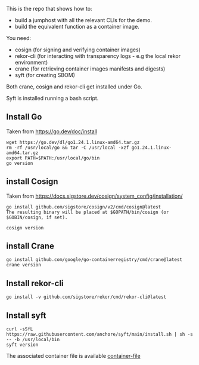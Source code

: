 This is the repo that shows how to:
 - build a jumphost with all the relevant CLIs for the demo.
 - build the equivalent function as a container image.

You need:
 - cosign (for signing and verifying container images)
 - rekor-cli (for interacting with transparency logs - e.g the local rekor environment) 
 - crane (for retrieving container images manifests and digests)
 - syft (for creating SBOM)

Both crane, cosign and rekor-cli get installed under Go.

Syft is installed running a bash script.


## Install Go ##
Taken from https://go.dev/doc/install

```
wget https://go.dev/dl/go1.24.1.linux-amd64.tar.gz
rm -rf /usr/local/go && tar -C /usr/local -xzf go1.24.1.linux-amd64.tar.gz
export PATH=$PATH:/usr/local/go/bin
go version
```

## install Cosign ##
Taken from https://docs.sigstore.dev/cosign/system_config/installation/

```
go install github.com/sigstore/cosign/v2/cmd/cosign@latest
The resulting binary will be placed at $GOPATH/bin/cosign (or $GOBIN/cosign, if set).

cosign version
```

## install Crane ##

```
go install github.com/google/go-containerregistry/cmd/crane@latest
crane version
```

## Install rekor-cli ##

```
go install -v github.com/sigstore/rekor/cmd/rekor-cli@latest
```

## Install syft

```
curl -sSfL https://raw.githubusercontent.com/anchore/syft/main/install.sh | sh -s -- -b /usr/local/bin
syft version
```

The associated container file is available [container-file](https://github.com/SimonDelord/UBI-Security/blob/main/bastion-build/Dockerfile)
